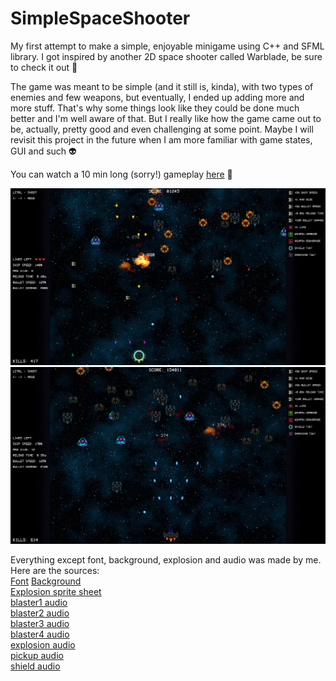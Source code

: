 # SimpleSpaceShooter
My first attempt to make a simple, enjoyable minigame using C++ and SFML library. I got inspired by another 2D space
shooter called Warblade, be sure to check it out :space_invader:

The game was meant to be simple (and it still is, kinda), with two types of enemies and few weapons, but eventually,
I ended up adding more and more stuff. That's why some things look like they could be done much better and I'm well aware of that.
But I really like how the game came out to be, actually, pretty good and even challenging at some point. Maybe I will revisit 
this project in the future when I am more familiar with game states, GUI and such :alien:

You can watch a 10 min long (sorry!) gameplay [here](https://www.youtube.com/watch?v=L4oAEj9Tl2g) :poop:

![pic1](res/github/pic1.png)          
![pic2](res/github/pic2.png)

Everything except font, background, explosion and audio was made by me. Here are the sources:        
[Font](https://www.dafont.com/vcr-osd-mono.font)
[Background](https://wallpaperstock.net/stars%2C-universe%2C-space_wallpapers_54623_1366x768_1.html)     
[Explosion sprite sheet](https://pl.pinterest.com/pin/39054721747694567/)    
[blaster1 audio](https://freesound.org/people/Theogobbo/sounds/397473/)         
[blaster2 audio](https://freesound.org/people/MikeE63/sounds/466867/)           
[blaster3 audio](https://freesound.org/people/MikeE63/sounds/466868/)            
[blaster4 audio](https://freesound.org/people/MootMcnoodles/sounds/426331/)          
[explosion audio](https://freesound.org/people/befig/sounds/455530/)             
[pickup audio](https://freesound.org/people/Scrampunk/sounds/345297/)          
[shield audio](https://freesound.org/people/Bychop/sounds/136881/)           
